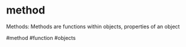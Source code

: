 # method

Methods: Methods are functions within objects, properties of an object

#method #function #objects